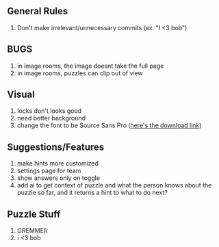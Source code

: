 ## General Rules
1. Don't make irrelevant/unnecessary commits (ex. "I <3 bob")

## BUGS
1. in image rooms, the image doesnt take the full page
2. in image rooms, puzzles can clip out of view

## Visual
1. locks don't looks good
2. need better background
3. change the font to be Source Sans Pro ([here's the download link](https://www.fontsquirrel.com/fonts/source-sans-pro))

## Suggestions/Features
1. make hints more customized
2. settings page for team
3. show answers only on toggle
4. add ai to get context of puzzle and what the person knows about the puzzle so far, and it returns a hint to what to do next?

## Puzzle Stuff
1. GREMMER
2. i <3 bob


